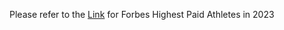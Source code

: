 Please refer to the [Link](https://public.tableau.com/app/profile/findyourwally/viz/Test_17178373385330/1) for Forbes Highest Paid Athletes in 2023


